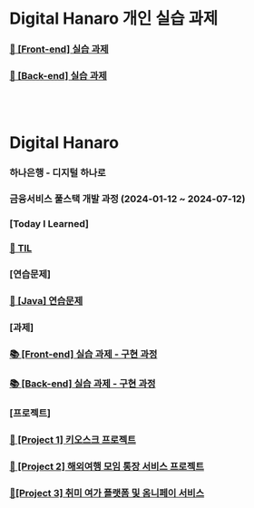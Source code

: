# Digital Hanaro 개인 실습 과제

### [🚩 [Front-end] 실습 과제 ](https://unleashed-fire-109.notion.site/bd3e8ccc518947df8fd764ac8bb24f40?pvs=4)

### [🚩 [Back-end] 실습 과제](https://unleashed-fire-109.notion.site/Back-end-a5cb53824ba0499a9f7cce874b9b55d4)

<br />
<br />

# Digital Hanaro

### 하나은행 - 디지털 하나로

### 금융서비스 풀스택 개발 과정 (2024-01-12 ~ 2024-07-12)

### [Today I Learned]

### [🔖 TIL ](https://unleashed-fire-109.notion.site/TIL-356858e36fc8478ebd7538e9c63c0f08?pvs=4)

### [연습문제]

### [📝 [Java] 연습문제](https://unleashed-fire-109.notion.site/Java-0d18cf8dd5c44ccb8ea69a97581a76b8)

### [과제]

### [📚 [Front-end] 실습 과제 - 구현 과정](https://unleashed-fire-109.notion.site/bd3e8ccc518947df8fd764ac8bb24f40?pvs=4)

### [📚 [Back-end] 실습 과제 - 구현 과정](https://unleashed-fire-109.notion.site/Back-end-a5cb53824ba0499a9f7cce874b9b55d4?pvs=4)

### [프로젝트]

### [🍔 [Project 1] 키오스크 프로젝트](https://unleashed-fire-109.notion.site/Project-1-8c3983bfa8bf49139ce2812ff67dbe2e?pvs=4)

### [🧳 [Project 2] 해외여행 모임 통장 서비스 프로젝트](https://unleashed-fire-109.notion.site/Project-2-1c578f9b707440488b003aeae8e2d0e9?pvs=4)

### [🎨[Project 3] 취미 여가 플랫폼 및 옴니페이 서비스](https://unleashed-fire-109.notion.site/Project-3-1d32022e611e4cc28984e7a46dd1a217?pvs=4)
